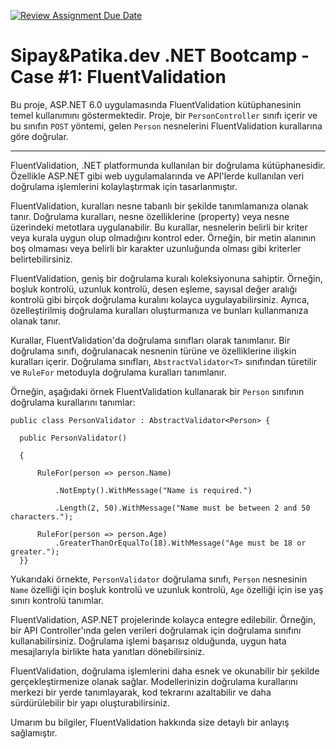 
[![Review Assignment Due Date](https://classroom.github.com/assets/deadline-readme-button-24ddc0f5d75046c5622901739e7c5dd533143b0c8e959d652212380cedb1ea36.svg)](https://classroom.github.com/a/0mNoXTBm)

# Sipay&Patika.dev .NET Bootcamp - Case #1: FluentValidation

Bu proje, ASP.NET 6.0 uygulamasında FluentValidation kütüphanesinin temel kullanımını göstermektedir. Proje, bir `PersonController` sınıfı içerir ve bu sınıfın `POST` yöntemi, gelen `Person` nesnelerini FluentValidation kurallarına göre doğrular.

---
FluentValidation, .NET platformunda kullanılan bir doğrulama kütüphanesidir. Özellikle ASP.NET gibi web uygulamalarında ve API'lerde kullanılan veri doğrulama işlemlerini kolaylaştırmak için tasarlanmıştır. 

FluentValidation, kuralları nesne tabanlı bir şekilde tanımlamanıza olanak tanır. Doğrulama kuralları, nesne özelliklerine (property) veya nesne üzerindeki metotlara uygulanabilir. Bu kurallar, nesnelerin belirli bir kriter veya kurala uygun olup olmadığını kontrol eder. Örneğin, bir metin alanının boş olmaması veya belirli bir karakter uzunluğunda olması gibi kriterler belirtebilirsiniz.

FluentValidation, geniş bir doğrulama kuralı koleksiyonuna sahiptir. Örneğin, boşluk kontrolü, uzunluk kontrolü, desen eşleme, sayısal değer aralığı kontrolü gibi birçok doğrulama kuralını kolayca uygulayabilirsiniz. Ayrıca, özelleştirilmiş doğrulama kuralları oluşturmanıza ve bunları kullanmanıza olanak tanır.

Kurallar, FluentValidation'da doğrulama sınıfları olarak tanımlanır. Bir doğrulama sınıfı, doğrulanacak nesnenin türüne ve özelliklerine ilişkin kuralları içerir. Doğrulama sınıfları, `AbstractValidator<T>` sınıfından türetilir ve `RuleFor` metoduyla doğrulama kuralları tanımlanır.

Örneğin, aşağıdaki örnek FluentValidation kullanarak bir `Person` sınıfının doğrulama kurallarını tanımlar:

  
    public class PersonValidator : AbstractValidator<Person> {
      
      public PersonValidator()
    
      {
    
          RuleFor(person => person.Name)
        
              .NotEmpty().WithMessage("Name is required.")
            
              .Length(2, 50).WithMessage("Name must be between 2 and 50 characters.");
            
          RuleFor(person => person.Age)
              .GreaterThanOrEqualTo(18).WithMessage("Age must be 18 or greater.");
      }}
    



Yukarıdaki örnekte, `PersonValidator` doğrulama sınıfı, `Person` nesnesinin `Name` özelliği için boşluk kontrolü ve uzunluk kontrolü, `Age` özelliği için ise yaş sınırı kontrolü tanımlar.

FluentValidation, ASP.NET projelerinde kolayca entegre edilebilir. Örneğin, bir API Controller'ında gelen verileri doğrulamak için doğrulama sınıfını kullanabilirsiniz. Doğrulama işlemi başarısız olduğunda, uygun hata mesajlarıyla birlikte hata yanıtları dönebilirsiniz.

FluentValidation, doğrulama işlemlerini daha esnek ve okunabilir bir şekilde gerçekleştirmenize olanak sağlar. Modellerinizin doğrulama kurallarını merkezi bir yerde tanımlayarak, kod tekrarını azaltabilir ve daha sürdürülebilir bir yapı oluşturabilirsiniz.

Umarım bu bilgiler, FluentValidation hakkında size detaylı bir anlayış sağlamıştır.
